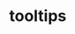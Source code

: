 # tooltips

<template>
    <y-tooltips
        placement="top"
        trigger="click"
        content="stset"
        theme="white"
    >
    	<y-button slot="html">blue</y-button>
        <div slot="content">
            <ul>
                <li>safasdf</li>
                <li>safasdf</li>
                <li>safasdf</li>
            </ul>
        </div>
    </y-tooltips>
    <y-tooltips
        placement="top"
        trigger="hover"
        content="stset"
        theme="white"
    >
    	<y-button slot="html">blue</y-button>
        <div slot="content">
            <ul>
                <li>safasdf</li>
                <li>safasdf</li>
                <li>safasdf</li>
            </ul>
        </div>
    </y-tooltips>
    <y-tooltips
        placement="top"
        trigger="focus"
        content="stset"
        theme="white"
    >
    	<input type="text" name="name" value="" slot="html">
        <div slot="content">
            <ul>
                <li>safasdf</li>
                <li>safasdf</li>
                <li>safasdf</li>
            </ul>
        </div>
    </y-tooltips>
</template>
